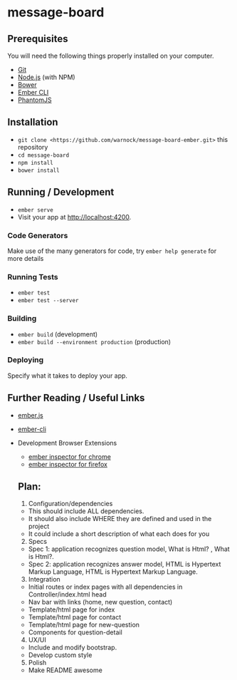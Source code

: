 # message-board


## Prerequisites

You will need the following things properly installed on your computer.

* [Git](https://git-scm.com/)
* [Node.js](https://nodejs.org/) (with NPM)
* [Bower](https://bower.io/)
* [Ember CLI](https://ember-cli.com/)
* [PhantomJS](http://phantomjs.org/)

## Installation

* `git clone <https://github.com/warnock/message-board-ember.git>` this repository
* `cd message-board`
* `npm install`
* `bower install`

## Running / Development

* `ember serve`
* Visit your app at [http://localhost:4200](http://localhost:4200).

### Code Generators

Make use of the many generators for code, try `ember help generate` for more details

### Running Tests

* `ember test`
* `ember test --server`

### Building

* `ember build` (development)
* `ember build --environment production` (production)

### Deploying

Specify what it takes to deploy your app.

## Further Reading / Useful Links

* [ember.js](http://emberjs.com/)
* [ember-cli](https://ember-cli.com/)
* Development Browser Extensions
  * [ember inspector for chrome](https://chrome.google.com/webstore/detail/ember-inspector/bmdblncegkenkacieihfhpjfppoconhi)
  * [ember inspector for firefox](https://addons.mozilla.org/en-US/firefox/addon/ember-inspector/)

  ## Plan:

  1. Configuration/dependencies
    * This should include ALL dependencies.
    * It should also include WHERE they are defined and used in the project
    * It could include a short description of what each does for you

  2. Specs
    * Spec 1: application recognizes question model, What is Html? , What is Html?.
    * Spec 2: application recognizes answer model, HTML is Hypertext Markup Language, HTML is Hypertext Markup Language.

  3. Integration
    * Initial routes or index pages with all dependencies in Controller/index.html head
    * Nav bar with links (home, new question, contact)
    * Template/html page for index
    * Template/html page for contact
    * Template/html page for new-question
    * Components for question-detail


  4. UX/UI
    * Include and modify bootstrap.
    * Develop custom style

  5. Polish
    * Make README awesome
